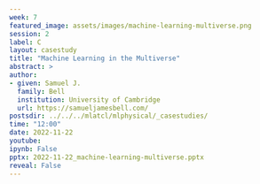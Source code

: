 ```yaml
---
week: 7
featured_image: assets/images/machine-learning-multiverse.png
session: 2
label: C
layout: casestudy
title: "Machine Learning in the Multiverse"
abstract: >
author:
- given: Samuel J. 
  family: Bell
  institution: University of Cambridge
  url: https://samueljamesbell.com/
postsdir: ../../../mlatcl/mlphysical/_casestudies/
time: "12:00"
date: 2022-11-22
youtube: 
ipynb: False
pptx: 2022-11-22_machine-learning-multiverse.pptx
reveal: False
---
```


